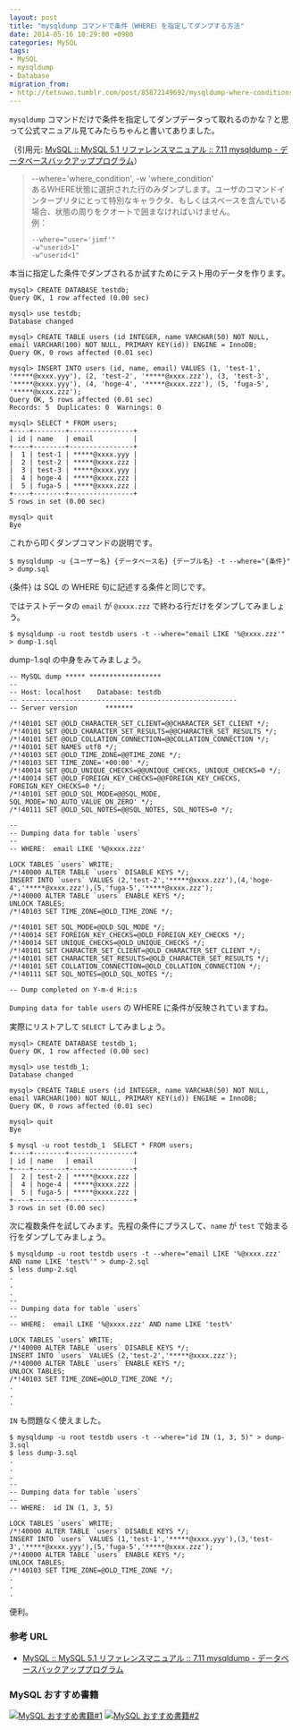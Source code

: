 ```yaml
---
layout: post
title: "mysqldump コマンドで条件（WHERE）を指定してダンプする方法"
date: 2014-05-16 10:29:00 +0900
categories: MySQL
tags:
- MySQL
- mysqldump
- Database
migration_from: 
- http://tetsuwo.tumblr.com/post/85872149692/mysqldump-where-conditions
---
```



`mysqldump` コマンドだけで条件を指定してダンプデータって取れるのかな？と思って公式マニュアル見てみたらちゃんと書いてありました。

（引用元: [MySQL :: MySQL 5.1 リファレンスマニュアル :: 7.11 mysqldump - データベースバックアッププログラム](http://dev.mysql.com/doc/refman/5.1/ja/mysqldump.html)）

> --where='where_condition', -w 'where_condition'  
> あるWHERE状態に選択された行のみダンプします。ユーザのコマンドインタープリタにとって特別なキャラクタ、もしくはスペースを含んでいる場合、状態の周りをクオートで囲まなければいけません。  
> 例：
> 
>     --where="user='jimf'"
>     -w"userid>1"
>     -w"userid<1"

本当に指定した条件でダンプされるか試すためにテスト用のデータを作ります。

    mysql> CREATE DATABASE testdb;
    Query OK, 1 row affected (0.00 sec)

    mysql> use testdb;
    Database changed

    mysql> CREATE TABLE users (id INTEGER, name VARCHAR(50) NOT NULL, email VARCHAR(100) NOT NULL, PRIMARY KEY(id)) ENGINE = InnoDB;
    Query OK, 0 rows affected (0.01 sec)

    mysql> INSERT INTO users (id, name, email) VALUES (1, 'test-1', '*****@xxxx.yyy'), (2, 'test-2', '*****@xxxx.zzz'), (3, 'test-3', '*****@xxxx.yyy'), (4, 'hoge-4', '*****@xxxx.zzz'), (5, 'fuga-5', '*****@xxxx.zzz');
    Query OK, 5 rows affected (0.01 sec)
    Records: 5  Duplicates: 0  Warnings: 0

    mysql> SELECT * FROM users;
    +----+--------+----------------+
    | id | name   | email          |
    +----+--------+----------------+
    |  1 | test-1 | *****@xxxx.yyy |
    |  2 | test-2 | *****@xxxx.zzz |
    |  3 | test-3 | *****@xxxx.yyy |
    |  4 | hoge-4 | *****@xxxx.zzz |
    |  5 | fuga-5 | *****@xxxx.zzz |
    +----+--------+----------------+
    5 rows in set (0.00 sec)

    mysql> quit
    Bye

これから叩くダンプコマンドの説明です。

    $ mysqldump -u {ユーザー名} {データベース名} {デーブル名} -t --where="{条件}" > dump.sql


{条件} は SQL の WHERE 句に記述する条件と同じです。

ではテストデータの `email` が `@xxxx.zzz` で終わる行だけをダンプしてみましょう。

    $ mysqldump -u root testdb users -t --where="email LIKE '%@xxxx.zzz'" > dump-1.sql

dump-1.sql の中身をみてみましょう。

    -- MySQL dump ***** ******************
    --
    -- Host: localhost    Database: testdb
    -- ------------------------------------------------------
    -- Server version       *******
    
    /*!40101 SET @OLD_CHARACTER_SET_CLIENT=@@CHARACTER_SET_CLIENT */;
    /*!40101 SET @OLD_CHARACTER_SET_RESULTS=@@CHARACTER_SET_RESULTS */;
    /*!40101 SET @OLD_COLLATION_CONNECTION=@@COLLATION_CONNECTION */;
    /*!40101 SET NAMES utf8 */;
    /*!40103 SET @OLD_TIME_ZONE=@@TIME_ZONE */;
    /*!40103 SET TIME_ZONE='+00:00' */;
    /*!40014 SET @OLD_UNIQUE_CHECKS=@@UNIQUE_CHECKS, UNIQUE_CHECKS=0 */;
    /*!40014 SET @OLD_FOREIGN_KEY_CHECKS=@@FOREIGN_KEY_CHECKS, FOREIGN_KEY_CHECKS=0 */;
    /*!40101 SET @OLD_SQL_MODE=@@SQL_MODE, SQL_MODE='NO_AUTO_VALUE_ON_ZERO' */;
    /*!40111 SET @OLD_SQL_NOTES=@@SQL_NOTES, SQL_NOTES=0 */;
    
    --
    -- Dumping data for table `users`
    --
    -- WHERE:  email LIKE '%@xxxx.zzz'
    
    LOCK TABLES `users` WRITE;
    /*!40000 ALTER TABLE `users` DISABLE KEYS */;
    INSERT INTO `users` VALUES (2,'test-2','*****@xxxx.zzz'),(4,'hoge-4','*****@xxxx.zzz'),(5,'fuga-5','*****@xxxx.zzz');
    /*!40000 ALTER TABLE `users` ENABLE KEYS */;
    UNLOCK TABLES;
    /*!40103 SET TIME_ZONE=@OLD_TIME_ZONE */;
    
    /*!40101 SET SQL_MODE=@OLD_SQL_MODE */;
    /*!40014 SET FOREIGN_KEY_CHECKS=@OLD_FOREIGN_KEY_CHECKS */;
    /*!40014 SET UNIQUE_CHECKS=@OLD_UNIQUE_CHECKS */;
    /*!40101 SET CHARACTER_SET_CLIENT=@OLD_CHARACTER_SET_CLIENT */;
    /*!40101 SET CHARACTER_SET_RESULTS=@OLD_CHARACTER_SET_RESULTS */;
    /*!40101 SET COLLATION_CONNECTION=@OLD_COLLATION_CONNECTION */;
    /*!40111 SET SQL_NOTES=@OLD_SQL_NOTES */;
    
    -- Dump completed on Y-m-d H:i:s


`Dumping data for table users` の WHERE に条件が反映されていますね。

実際にリストアして `SELECT` してみましょう。


    mysql> CREATE DATABASE testdb_1;
    Query OK, 1 row affected (0.00 sec)

    mysql> use testdb_1;
    Database changed

    mysql> CREATE TABLE users (id INTEGER, name VARCHAR(50) NOT NULL, email VARCHAR(100) NOT NULL, PRIMARY KEY(id)) ENGINE = InnoDB;
    Query OK, 0 rows affected (0.01 sec)

    mysql> quit
    Bye

    $ mysql -u root testdb_1  SELECT * FROM users;
    +----+--------+----------------+
    | id | name   | email          |
    +----+--------+----------------+
    |  2 | test-2 | *****@xxxx.zzz |
    |  4 | hoge-4 | *****@xxxx.zzz |
    |  5 | fuga-5 | *****@xxxx.zzz |
    +----+--------+----------------+
    3 rows in set (0.00 sec)


次に複数条件を試してみます。先程の条件にプラスして、`name` が `test` で始まる行をダンプしてみましょう。

    $ mysqldump -u root testdb users -t --where="email LIKE '%@xxxx.zzz' AND name LIKE 'test%'" > dump-2.sql
    $ less dump-2.sql
    .
    .
    .
    --
    -- Dumping data for table `users`
    --
    -- WHERE:  email LIKE '%@xxxx.zzz' AND name LIKE 'test%'
    
    LOCK TABLES `users` WRITE;
    /*!40000 ALTER TABLE `users` DISABLE KEYS */;
    INSERT INTO `users` VALUES (2,'test-2','*****@xxxx.zzz');
    /*!40000 ALTER TABLE `users` ENABLE KEYS */;
    UNLOCK TABLES;
    /*!40103 SET TIME_ZONE=@OLD_TIME_ZONE */;
    .
    .
    .


`IN` も問題なく使えました。

    $ mysqldump -u root testdb users -t --where="id IN (1, 3, 5)" > dump-3.sql
    $ less dump-3.sql
    .
    .
    .
    --
    -- Dumping data for table `users`
    --
    -- WHERE:  id IN (1, 3, 5)
    
    LOCK TABLES `users` WRITE;
    /*!40000 ALTER TABLE `users` DISABLE KEYS */;
    INSERT INTO `users` VALUES (1,'test-1','*****@xxxx.yyy'),(3,'test-3','*****@xxxx.yyy'),(5,'fuga-5','*****@xxxx.zzz');
    /*!40000 ALTER TABLE `users` ENABLE KEYS */;
    UNLOCK TABLES;
    /*!40103 SET TIME_ZONE=@OLD_TIME_ZONE */;
    .
    .
    .


便利。


### 参考 URL

- [MySQL :: MySQL 5.1 リファレンスマニュアル :: 7.11 mysqldump - データベースバックアッププログラム](http://dev.mysql.com/doc/refman/5.1/ja/mysqldump.html)


### MySQL おすすめ書籍

<a href="https://www.amazon.co.jp/gp/product/4774142948/t5o-22/ref=nosim"><img src="https://ws-fe.amazon-adsystem.com/widgets/q?_encoding=UTF8&ASIN=4774142948&Format=_SL110_&ID=AsinImage&MarketPlace=JP&ServiceVersion=20070822&WS=1&tag=t5o-22" alt="MySQL おすすめ書籍#1"></a>
<a href="https://www.amazon.co.jp/gp/product/4873116384/t5o-22/ref=nosim"><img src="https://ws-fe.amazon-adsystem.com/widgets/q?_encoding=UTF8&ASIN=4873116384&Format=_SL110_&ID=AsinImage&MarketPlace=JP&ServiceVersion=20070822&WS=1&tag=t5o-22" alt="MySQL おすすめ書籍#2"></a>
